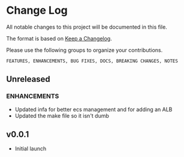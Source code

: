# Change Log

All notable changes to this project will be documented in this file.

The format is based on [Keep a Changelog](http://keepachangelog.com/).

Please use the following groups to organize your contributions.
```
FEATURES, ENHANCEMENTS, BUG FIXES, DOCS, BREAKING CHANGES, NOTES
```

## Unreleased

### ENHANCEMENTS

- Updated infa for better ecs management and for adding an ALB
- Updated the make file so it isn't dumb 

## v0.0.1
- Initial launch 

